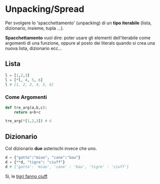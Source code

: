 # Unpacking/Spread

Per svolgere lo 'spacchettamento' (unpacking) di un **tipo iterabile**
(lista, dizionario, insieme, tupla ...). 

**Spacchettamento** vuol dire: poter usare gli elementi dell'iterabile come argomenti di una funzione, oppure al posto dei literals quando si crea una nuova lista, dizionario ecc...

## Lista

```python
l = [1,2,3]
l = [*l, 4, 5, 6]
l # [1, 2, 3, 4, 5, 6]
```

### Come Argomenti

```python
def tre_arg(a,b,c):
    return a+b+c

tre_arg(*[1,2,3]) # 6
```

## Dizionario

Col dizionario **due** asterischi invece che uno.

```python
d = {"gatto":"miao", "cane":"bau"}
d = {**d, "tigre": "ciuff"}
d # {'gatto': 'miao', 'cane' : 'bau', 'tigre' : 'ciuff'}
```

Sì, le [tigri fanno ciuff](https://www.youtube.com/watch?v=5Ksr0-H1gmI).



